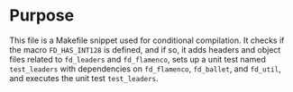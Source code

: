 # Purpose
This file is a Makefile snippet used for conditional compilation. It checks if the macro `FD_HAS_INT128` is defined, and if so, it adds headers and object files related to `fd_leaders` and `fd_flamenco`, sets up a unit test named `test_leaders` with dependencies on `fd_flamenco`, `fd_ballet`, and `fd_util`, and executes the unit test `test_leaders`.
